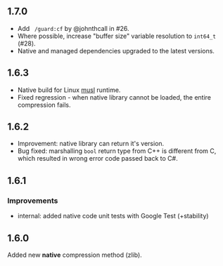 ## 1.7.0

- Add ` /guard:cf` by @johnthcall in #26.
- Where possible, increase "buffer size" variable resolution to `int64_t` (#28).
- Native and managed dependencies upgraded to the latest versions.

## 1.6.3

- Native build for Linux [musl](https://wiki.musl-libc.org/projects-using-musl.html) runtime.
- Fixed regression - when native library cannot be loaded, the entire compression fails.

## 1.6.2

- Improvement: native library can return it's version.
- Bug fixed: marshalling `bool` return type from C++ is different from C, which resulted in wrong error code passed back to C#.

## 1.6.1

### Improvements

- internal: added native code unit tests with Google Test (+stability)

## 1.6.0

Added new **native** compression method (zlib).